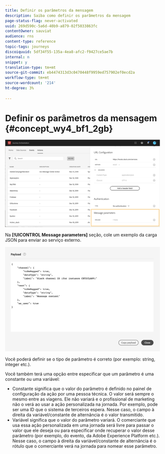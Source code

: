 ```yaml
---
title: Definir os parâmetros da mensagem
description: Saiba como definir os parâmetros da mensagem
page-status-flag: never-activated
uuid: 269d590c-5a6d-40b9-a879-02f5033863fc
contentOwner: sauviat
audience: rns
content-type: reference
topic-tags: journeys
discoiquuid: 5df34f55-135a-4ea8-afc2-f9427ce5ae7b
internal: n
snippet: y
translation-type: tm+mt
source-git-commit: eb4474313d3c0470448f9959ed757902ef0ecd2a
workflow-type: tm+mt
source-wordcount: '214'
ht-degree: 3%

---
```



# Definir os parâmetros da mensagem {#concept_wy4_bf1_2gb}

![](../assets/messageparameterssection.png)

Na **[!UICONTROL Message parameters]** seção, cole um exemplo da carga JSON para enviar ao serviço externo.


![](../assets/customactionpayloadmessage.png)

Você poderá definir se o tipo de parâmetro é correto (por exemplo: string, integer etc.).

Você também terá uma opção entre especificar que um parâmetro é uma constante ou uma variável:

* Constante significa que o valor do parâmetro é definido no painel de configuração da ação por uma pessoa técnica. O valor será sempre o mesmo entre as viagens. Ele não variará e o profissional de marketing não o verá ao usar a ação personalizada na jornada. Por exemplo, pode ser uma ID que o sistema de terceiros espera. Nesse caso, o campo à direita da variável/constante de alternância é o valor transmitido.
* Variável significa que o valor do parâmetro variará. O comerciante que usa essa ação personalizada em uma jornada será livre para passar o valor que ele deseja ou para especificar onde recuperar o valor desse parâmetro (por exemplo, do evento, da Adobe Experience Platform etc.). Nesse caso, o campo à direita da variável/constante de alternância é o rótulo que o comerciante verá na jornada para nomear esse parâmetro.
